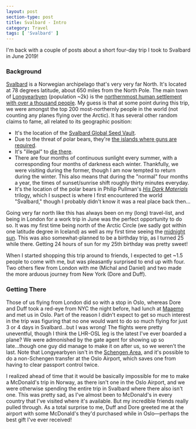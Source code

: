 ```yaml
---
layout: post
section-type: post
title: Svalbard - Intro
category: Travel
tags: [ 'Svalbard' ]
---
```


I'm back with a couple of posts about a short four-day trip I took to Svalbard in June 2019!

### Background

[Svalbard](https://en.wikipedia.org/wiki/Svalbard) is a Norwegian archipelago that's very very far North.
It's located at 78 degrees latitude, about 650 miles from the North Pole.
The main town of [Longyearbyen](https://en.wikipedia.org/wiki/Longyearbyen) (population ~2k) is the 
[northernmost human settlement with over a thousand people](https://en.wikipedia.org/wiki/Northernmost_settlements).
My guess is that at some point during this trip, we were amongst the top 200 most-northernly people in the world
(not counting any planes flying over the Arctic).
It has several other random claims to fame, all related to its geographic position:
+ It's the location of the [Svalbard Global Seed Vault](https://en.wikipedia.org/wiki/Svalbard_Global_Seed_Vault).
+ Due to the threat of polar bears, they're [the islands where guns are required](https://www.youtube.com/watch?v=ch7HwhGynXk).
+ It's "illegal" to [die there](https://www.menshealth.com/entertainment/a19423172/not-allowed-to-die-in-longyearbyen-norway/).
+ There are four months of continuous sunlight every summer, with a corresponding four months of darkness each winter. 
Thankfully, we were visiting during the former, though I am now tempted to return during the winter.
This also means that during the "normal" four months a year, the
times of sunset/sunrise shift roughly thirty minutes everyday.
+ It's the location of the polar bears in Philip Pullman's [*His Dark Materials*](https://en.wikipedia.org/wiki/Locations_in_His_Dark_Materials#Svalbard) 
trilogy, which I suspect is where I first encountered the world "Svalbard," though I probably didn't know 
it was a real place back then... 

Going very far north like this has always been on my (long) travel-list, and being in London for a
work trip in June was the perfect opportunity to do so. It was my first time being north of the Arctic Circle
(we sadly got within one latitude degree in Iceland) as well as my first time seeing the
[midnight sun](https://en.wikipedia.org/wiki/Midnight_sun). 
This was also somewhat-planned to be a birthday trip, as I turned 25 
while there. Getting 24 hours of sun for my 25th birthday was pretty sweet!

When I started shopping this trip around to friends, I expected to get ~1.5 people to come with me, but
was pleasantly surprised to end up with four. Two others flew from London with me (Michal and Daniel)
and two made the more arduous journey from New York (Dore and Duff).

### Getting There

Those of us flying from London did so with a stop in Oslo, whereas Dore and Duff took a red-eye from NYC
the night before, had lunch at [Maaemo](https://maaemo.no/) and met us in Oslo. Part of the reason 
I didn't expect to get so much interest in the trip was figuring that no one would want to do so much 
flying for just 3 or 4 days in Svalbard...but I was wrong! The flights were pretty uneventful, though
I think the LHR-OSL leg is the latest I've ever boarded a plane? We were admonished by the gate agent
for showing up so late...though one guy did manage to make it on after us, so we weren't the last.
Note that Longyearbyen isn't in the [Schengen Area](https://en.wikipedia.org/wiki/Schengen_Area), 
and it's possible to do a non-Schengen transfer
at the Oslo Airport, which saves one from having to clear passport control twice.

I realized ahead of time that it would be basically impossible for me to make a McDonald's trip in Norway, 
as there isn't one in the Oslo Airport, and we were otherwise spending the entire trip in Svalbard where 
there also isn't one. This was pretty sad, as I've almost been to McDonald's in every country that 
I've visited where it's available. 
But my incredible friends really pulled through. As a total surprise to me, Duff and Dore greeted me at the airport
with some McDonald's they'd purchased while in Oslo&mdash;perhaps the best gift I've ever received! 
